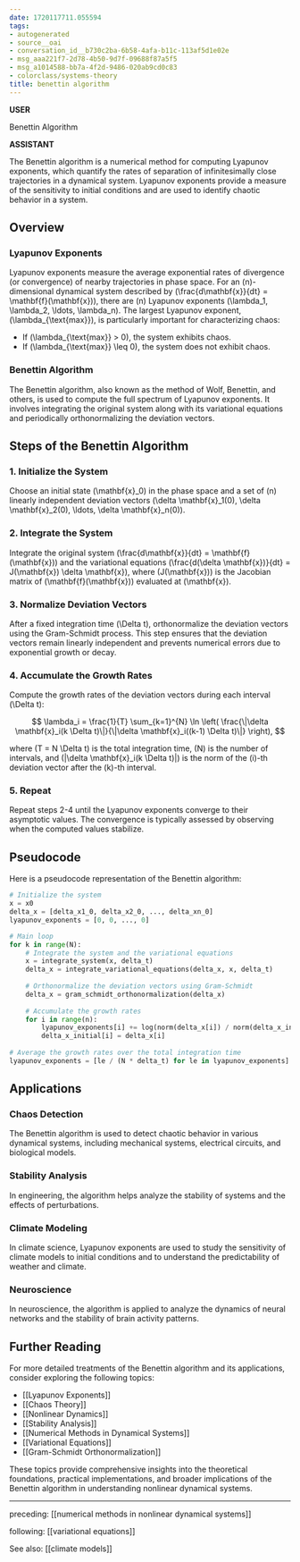 ```yaml
---
date: 1720117711.055594
tags:
- autogenerated
- source__oai
- conversation_id__b730c2ba-6b58-4afa-b11c-113af5d1e02e
- msg_aaa221f7-2d78-4b50-9d7f-09688f87a5f5
- msg_a1014588-bb7a-4f2d-9486-020ab9cd0c83
- colorclass/systems-theory
title: benettin algorithm
---
```


**USER**

Benettin Algorithm


**ASSISTANT**

The Benettin algorithm is a numerical method for computing Lyapunov exponents, which quantify the rates of separation of infinitesimally close trajectories in a dynamical system. Lyapunov exponents provide a measure of the sensitivity to initial conditions and are used to identify chaotic behavior in a system.

## Overview

### Lyapunov Exponents

Lyapunov exponents measure the average exponential rates of divergence (or convergence) of nearby trajectories in phase space. For an \(n\)-dimensional dynamical system described by \(\frac{d\mathbf{x}}{dt} = \mathbf{f}(\mathbf{x})\), there are \(n\) Lyapunov exponents \(\lambda_1, \lambda_2, \ldots, \lambda_n\). The largest Lyapunov exponent, \(\lambda_{\text{max}}\), is particularly important for characterizing chaos:
- If \(\lambda_{\text{max}} > 0\), the system exhibits chaos.
- If \(\lambda_{\text{max}} \leq 0\), the system does not exhibit chaos.

### Benettin Algorithm

The Benettin algorithm, also known as the method of Wolf, Benettin, and others, is used to compute the full spectrum of Lyapunov exponents. It involves integrating the original system along with its variational equations and periodically orthonormalizing the deviation vectors.

## Steps of the Benettin Algorithm

### 1. Initialize the System

Choose an initial state \(\mathbf{x}_0\) in the phase space and a set of \(n\) linearly independent deviation vectors \(\delta \mathbf{x}_1(0), \delta \mathbf{x}_2(0), \ldots, \delta \mathbf{x}_n(0)\).

### 2. Integrate the System

Integrate the original system \(\frac{d\mathbf{x}}{dt} = \mathbf{f}(\mathbf{x})\) and the variational equations \(\frac{d(\delta \mathbf{x})}{dt} = J(\mathbf{x}) \delta \mathbf{x}\), where \(J(\mathbf{x})\) is the Jacobian matrix of \(\mathbf{f}(\mathbf{x})\) evaluated at \(\mathbf{x}\).

### 3. Normalize Deviation Vectors

After a fixed integration time \(\Delta t\), orthonormalize the deviation vectors using the Gram-Schmidt process. This step ensures that the deviation vectors remain linearly independent and prevents numerical errors due to exponential growth or decay.

### 4. Accumulate the Growth Rates

Compute the growth rates of the deviation vectors during each interval \(\Delta t\):

$$
\lambda_i = \frac{1}{T} \sum_{k=1}^{N} \ln \left( \frac{\|\delta \mathbf{x}_i(k \Delta t)\|}{\|\delta \mathbf{x}_i((k-1) \Delta t)\|} \right),
$$

where \(T = N \Delta t\) is the total integration time, \(N\) is the number of intervals, and \(\|\delta \mathbf{x}_i(k \Delta t)\|\) is the norm of the \(i\)-th deviation vector after the \(k\)-th interval.

### 5. Repeat

Repeat steps 2-4 until the Lyapunov exponents converge to their asymptotic values. The convergence is typically assessed by observing when the computed values stabilize.

## Pseudocode

Here is a pseudocode representation of the Benettin algorithm:

```python
# Initialize the system
x = x0
delta_x = [delta_x1_0, delta_x2_0, ..., delta_xn_0]
lyapunov_exponents = [0, 0, ..., 0]

# Main loop
for k in range(N):
    # Integrate the system and the variational equations
    x = integrate_system(x, delta_t)
    delta_x = integrate_variational_equations(delta_x, x, delta_t)
    
    # Orthonormalize the deviation vectors using Gram-Schmidt
    delta_x = gram_schmidt_orthonormalization(delta_x)
    
    # Accumulate the growth rates
    for i in range(n):
        lyapunov_exponents[i] += log(norm(delta_x[i]) / norm(delta_x_initial[i]))
        delta_x_initial[i] = delta_x[i]
    
# Average the growth rates over the total integration time
lyapunov_exponents = [le / (N * delta_t) for le in lyapunov_exponents]
```

## Applications

### Chaos Detection

The Benettin algorithm is used to detect chaotic behavior in various dynamical systems, including mechanical systems, electrical circuits, and biological models.

### Stability Analysis

In engineering, the algorithm helps analyze the stability of systems and the effects of perturbations.

### Climate Modeling

In climate science, Lyapunov exponents are used to study the sensitivity of climate models to initial conditions and to understand the predictability of weather and climate.

### Neuroscience

In neuroscience, the algorithm is applied to analyze the dynamics of neural networks and the stability of brain activity patterns.

## Further Reading

For more detailed treatments of the Benettin algorithm and its applications, consider exploring the following topics:

- [[Lyapunov Exponents]]
- [[Chaos Theory]]
- [[Nonlinear Dynamics]]
- [[Stability Analysis]]
- [[Numerical Methods in Dynamical Systems]]
- [[Variational Equations]]
- [[Gram-Schmidt Orthonormalization]]

These topics provide comprehensive insights into the theoretical foundations, practical implementations, and broader implications of the Benettin algorithm in understanding nonlinear dynamical systems.


---

preceding: [[numerical methods in nonlinear dynamical systems]]  


following: [[variational equations]]

See also: [[climate models]]